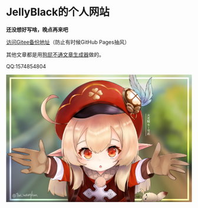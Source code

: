 # JellyBlack的个人网站

**还没想好写啥，晚点再来吧**

[访问Gitee备份地址](https://gitee.com/jellyblack/jellyblack)（防止有时候GitHub Pages抽风）

其他文章都是用[狗屁不通文章生成器](https://suulnnka.github.io/BullshitGenerator/index.html)做的。

QQ:1574854804

![80066462_p0_master1200](assets/README/80066462_p0_master1200.jpg)